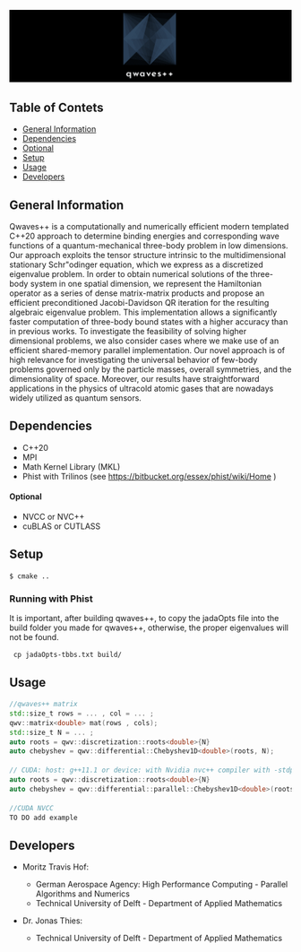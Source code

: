 
![qwave banner](./images/qwaves_banner.png)
## Table of Contets
* [General Information](#general-information)
* [Dependencies](#dependencies)
* [Optional](#optional)
* [Setup](#setup)
* [Usage](#usage)
* [Developers](#developers)

## General Information
Qwaves++ is a computationally and numerically efficient modern templated C++20 approach to determine binding energies and corresponding wave functions of a quantum-mechanical three-body problem in low dimensions. Our approach exploits the tensor structure intrinsic to the multidimensional stationary Schr\"odinger equation, which we express as a discretized eigenvalue problem. In order to obtain numerical solutions of the three-body system in one spatial dimension, we represent the Hamiltonian operator as a series of dense matrix-matrix products and propose an efficient preconditioned Jacobi-Davidson QR iteration for the resulting algebraic eigenvalue problem. This implementation allows a significantly faster computation of three-body bound states with a higher accuracy than in previous works. To investigate the feasibility of solving higher dimensional problems, we also consider cases where we make use of an efficient shared-memory parallel implementation. Our novel approach is of high relevance for investigating the universal behavior of few-body problems governed only by the particle masses, overall symmetries, and the dimensionality of space. Moreover, our results have straightforward applications in the physics of ultracold atomic gases that are nowadays widely utilized as quantum sensors.

## Dependencies
* C++20
* MPI
* Math Kernel Library (MKL)
* Phist with Trilinos (see https://bitbucket.org/essex/phist/wiki/Home )

#### Optional
* NVCC or NVC++
* cuBLAS or CUTLASS

## Setup
```
$ cmake ..
```

### Running with Phist

It is important, after building qwaves++, to copy the jadaOpts file into the build folder you made for qwaves++, otherwise, the proper eigenvalues will not be found.
```
 cp jadaOpts-tbbs.txt build/
```
## Usage
```cpp
//qwaves++ matrix
std::size_t rows = ... , col = ... ;
qwv::matrix<double> mat(rows , cols);
std::size_t N = ... ;
auto roots = qwv::discretization::roots<double>{N}
auto chebyshev = qwv::differential::Chebyshev1D<double>(roots, N);

// CUDA: host: g++11.1 or device: with Nvidia nvc++ compiler with -stdpar flag
auto roots = qwv::discretization::roots<double>{N}
auto chebyshev = qwv::differential::parallel::Chebyshev1D<double>(roots, N);

//CUDA NVCC
TO DO add example

```
## Developers
* Moritz Travis Hof:
     - German Aerospace Agency: High Performance Computing - Parallel Algorithms and Numerics
     - Technical University of Delft - Department of Applied Mathematics
     
* Dr. Jonas Thies:
     - Technical University of Delft - Department of Applied Mathematics

